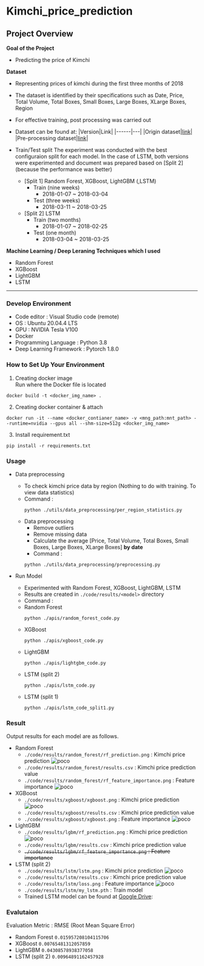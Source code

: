 # Kimchi_price_prediction

## Project Overview
**Goal of the Project**
- Predicting the price of Kimchi

**Dataset**
- Representing prices of kimchi during the first three months of 2018
- The dataset is identified by their specifications such as Date, Price, Total Volume, Total Boxes, Small Boxes, Large Boxes, XLarge Boxes, Region
- For effective training, post processing was carried out
- Dataset can be found at:
    |Version|Link|
    |------|---|
    |Origin dataset|[link](https://github.com/easy-note/Kimchi_price_prediction/blob/main/dataset/Kimchi_dataset.xlsx)|
    |Pre-processing dataset|[link](https://github.com/easy-note/Kimchi_price_prediction/blob/main/dataset/final_kimchi_dataset.csv)|

- Train/Test split
The experiment was conducted with the best configuraion split for each model. In the case of LSTM, both versions were experimented and document was prepared based on [Split 2] (because the performance was better)
    - [Split 1] Random Forest, XGBoost, LightGBM (,LSTM)
        - Train (nine weeks)
            - 2018-01-07 ~ 2018-03-04
        - Test (three weeks)
            - 2018-03-11 ~ 2018-03-25
    - [Split 2] LSTM
        - Train (two months)
            - 2018-01-07 ~ 2018-02-25
        - Test (one month)
            - 2018-03-04 ~ 2018-03-25

**Machine Learning / Deep Leraning Techniques which I used**
- Random Forest
- XGBoost
- LightGBM
- LSTM
---

### __Develop Environment__
- Code editor : Visual Studio code (remote)
- OS : Ubuntu 20.04.4 LTS
- GPU : NVIDIA Tesla V100
- Docker
- Programming Language : Python 3.8
- Deep Learning Framework : Pytorch 1.8.0

### __How to Set Up Your Environment__
1. Creating docker image   
Run where the Docker file is located
```
docker build -t <docker_img_name> .
```
2. Creating docker container & attach
```
docker run -it --name <docker_contianer_name> -v <mng_path:mnt_path> --runtime=nvidia --gpus all --shm-size=512g <docker_img_name>
```
3. Install requirement.txt 
```
pip install -r requirements.txt
```

### __Usage__
- Data preprocessing
    - To check kimchi price data by region (Nothing to do with training. To view data statistics)   
    - Command :
        ```
        python ./utils/data_preprocessing/per_region_statistics.py
        ```
    - Data preprocessing
        - Remove outliers
        - Remove missing data
        - Calculate the average [Price, Total Volume, Total Boxes, Small Boxes, Large Boxes, XLarge Boxes] **by date**
        - Command :
        ```
        python ./utils/data_preprocessing/preprocessing.py
        ```

- Run Model
    - Experimented with Random Forest, XGBoost, LightGBM, LSTM
    - Results are created in  `./code/results/<model>` directory
    - Command : 
    - Random Forest
        ```
        python ./apis/random_forest_code.py
        ```
    - XGBoost
        ```
        python ./apis/xgboost_code.py
        ```
    - LightGBM
        ```
        python ./apis/lightgbm_code.py
        ```
    - LSTM (split 2)
        ```
        python ./apis/lstm_code.py
        ```
    - LSTM (split 1)
        ```
        python ./apis/lstm_code_split1.py
        ```

### __Result__
Output results for each model are as follows.
- Random Forest
    - `./code/results/random_forest/rf_prediction.png` : Kimchi price prediction
        ![poco](./code/results/random_forest/rf_prediction.png)
    - `./code/results/random_forest/results.csv` : Kimchi price prediction value
    - `./code/results/random_forest/rf_feature_importance.png` : Feature importance 
        ![poco](./code/results/random_forest/rf_feature_importance.png)
- XGBoost
    - `./code/results/xgboost/xgboost.png` : Kimchi price prediction
        ![poco](./code/results/xgboost/xgboost_prediction.png)
    - `./code/results/xgboost/results.csv` : Kimchi price prediction value
    - `./code/results/xgboost/xgboost.png` : Feature importance
        ![poco](./code/results/xgboost/xgboost_feature_importance.png)
- LightGBM
    - `./code/results/lgbm/rf_prediction.png` : Kimchi price prediction
        ![poco](./code/results/lgbm/lgbm_prediction.png)
    - `./code/results/lgbm/results.csv` : Kimchi price prediction value
    - ~~`./code/results/lgbm/rf_feature_importance.png` : Feature importance~~
- LSTM (split 2)
    - `./code/results/lstm/lstm.png` : Kimchi price prediction
        ![poco](./code/results/lstm/lstm_prediction.png)
    - `./code/results/lstm/results.csv` : Kimchi price prediction value
    - `./code/results/lstm/loss.png` : Feature importance
        ![poco](./code/results/lstm/loss.png)
    - `./code/results/lstm/my_lstm.pth` : Train model
    - Trained LSTM model can be found at [Google Drive](https://drive.google.com/drive/folders/1M9O_6qcGzWAF9yD87w-IDMJ-iGzWIgRc?usp=share_link):

### Evalutaion
Evaluation Metric : RMSE (Root Mean Square Error)
- Random Forest `0.015957208104115706`
- XGBoost `0.00765481312057859`
- LightGBM `0.04308578938377058`
- LSTM (split 2) `0.00964891162457928`

